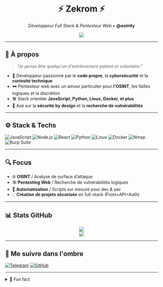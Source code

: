 <h1 align="center">⚡ Zekrom ⚡</h1>
<p align="center">
  <em>Développeur Full Stack & Pentesteur Web</em> • <strong>@osintly</strong>
</p>

<p align="center">
  <img src="https://readme-typing-svg.herokuapp.com?font=Fira+Code&size=22&pause=1000&color=00F5FF&center=true&vCenter=true&width=435&lines=Exploring+Code+and+Vulnerabilities;Full+Stack+%E2%9A%94%EF%B8%8FPentesting+Mindset;OSINT+is+Power" />
</p>

---

## 🧠 À propos

> *"Je pense être quelqu'un d'extrêmement patient et volontaire."*

- 👾 Développeur passionné par le **code propre**, la **cybersécurité** et la **curiosité technique**
- 🕶️ Pentesteur web avec un amour particulier pour **l'OSINT**, les failles logiques et la discrétion
- 🛠️ Stack orientée **JavaScript, Python, Linux, Docker, et plus**
- 🔐 Axé sur la **sécurité by design** et la **recherche de vulnérabilités**

---

## ⚙️ Stack & Techs

![JavaScript](https://img.shields.io/badge/-JavaScript-000?style=for-the-badge&logo=javascript)
![Node.js](https://img.shields.io/badge/-Node.js-000?style=for-the-badge&logo=node.js)
![React](https://img.shields.io/badge/-React-000?style=for-the-badge&logo=react)
![Python](https://img.shields.io/badge/-Python-000?style=for-the-badge&logo=python)
![Linux](https://img.shields.io/badge/-Linux-000?style=for-the-badge&logo=linux)
![Docker](https://img.shields.io/badge/-Docker-000?style=for-the-badge&logo=docker)
![Nmap](https://img.shields.io/badge/-Nmap-000?style=for-the-badge&logo=protonvpn)
![Burp Suite](https://img.shields.io/badge/-Burp%20Suite-000?style=for-the-badge&logo=OWASP)

---

## 🔍 Focus

- 🌐 **OSINT** / Analyse de surface d’attaque
- 🕸️ **Pentesting Web** / Recherche de vulnérabilités logiques
- 🔄 **Automatisation** / Scripts sur mesure pour dev & sec
- 💡 **Création de projets sécurisés** en full-stack (Front+API+Auth)

---

## 📊 Stats GitHub

<p align="center">
  <img src="https://github-readme-stats.vercel.app/api?username=ZekromDev&theme=tokyonight&show_icons=true&hide_border=true" />
  <br/>
  <img src="https://github-readme-streak-stats.herokuapp.com/?user=ZekromDev&theme=tokyonight&hide_border=true" />
</p>

---

## 🧭 Me suivre dans l'ombre

[![Telegram](https://img.shields.io/badge/-Telegram-000?style=for-the-badge&logo=telegram)](https://t.me/csint0x)
[![GitHub](https://img.shields.io/badge/-GitHub-000?style=for-the-badge&logo=github)](https://github.com/osintly)

---

<details>
  <summary>🧩 Fun fact</summary>
  <blockquote>La patience n’est pas passive, c’est une forme d’action silencieuse.</blockquote>
</details>
